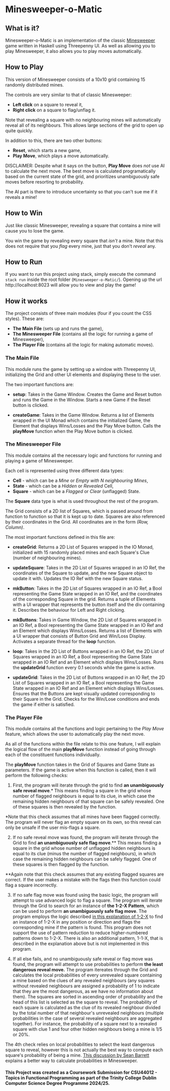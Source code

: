 # Minesweeper-o-Matic

## What is it?

Minesweeper-o-Matic is an implementation of the classic [Minesweeper](https://freeminesweeper.org/) game written in Haskell using Threepenny UI. As well as allowing you to play Minesweeper, it also allows you to play moves automatically. 

## How to Play
This version of Minesweeper consists of a 10x10 grid containing 15 randomly distributed mines. 

The controls are very similar to that of classic Minesweeper:

- **Left click** on a square to reveal it,
- **Right click** on a square to flag/unflag it.

Note that revealing a square with no neighbouring mines will automatically reveal all of its neighbours. This allows large sections of the grid to open up quite quickly. 

In addition to this, there are two other buttons:

- **Reset**, which starts a new game,
- **Play Move**, which plays a move automatically.

DISCLAIMER: Despite what it says on the button, **Play Move** does _not_ use AI to calculate the next move. The best move is calculated programatically based on the current state of the grid, and prioritizes unambiguously safe moves before resorting to probability. 

The AI part is there to introduce uncertainty so that you can't sue me if it reveals a mine!

## How to Win
Just like classic Minesweeper, revealing a square that contains a mine will cause you to lose the game. 

You win the game by revealing every square that _isn't_ a mine. Note that this does not require that you _flag_ every mine, just that you don't _reveal_ any. 

## How to Run

If you want to run this project using stack, simply execute the command `stack run` inside the root folder (`Minesweeper-o-Matic/`). Opening up the url http://localhost:8023 will allow you to view and play the game!

## How it works

The project consists of three main modules (four if you count the CSS styles). These are:

- **The Main File** (sets up and runs the game),
- **The Minesweeper File** (contains all the logic for running a game of Minesweeper),
- **The Player File** (contains all the logic for making automatic moves).

### The Main File
This module runs the game by setting up a window with Threepenny UI, initializing the Grid and other UI elements and displaying these to the user.

The two important functions are:

- **setup**: Takes in the Game Window. Creates the Game and Reset button and runs the Game in the Window. Starts a new Game if the Reset button is clicked. 

- **createGame**: Takes in the Game Window. Returns a list of Elements wrapped in the UI Monad which contains the initialized Game, the Element that displays Wins/Losses and the Play Move button. Calls the **playMove** function when the Play Move button is clicked. 

### The Minesweeper File
This module contains all the necessary logic and functions for running and playing a game of Minesweeper. 

Each cell is represented using three different data types: 

- **Cell** -  which can be a *Mine* or *Empty with N neighbouring Mines*,
- **State** - which can be a *Hidden* or *Revealed* Cell,
- **Square** - which can be a *Flagged* or *Clear* (unflagged) State.

The **Square** data type is what is used throughout the rest of the program. 

The Grid consists of a 2D list of Squares, which is passed around from function to function so that it is kept up to date. Squares are also referenced by their coordinates in the Grid. All coordinates are in the form *(Row, Column)*. 

The most important functions defined in this file are:

- **createGrid**: Returns a 2D List of Squares wrapped in the IO Monad, initialized with 15 randomly placed mines and each Square's Clue (number of neighbouring mines).

- **updateSquare**: Takes in the 2D List of Squares wrapped in an IO Ref, the coordinates of the Square to update, and the new Square object to update it with. Updates the IO Ref with the new Square status.

- **mkButton**: Takes in the 2D List of Squares wrapped in an IO Ref, a Bool representing the Game State wrapped in an IO Ref, and the coordinates of the corresponding Square in the grid. Returns a tuple of Elements with a UI wrapper that represents the button itself and the div containing it. Describes the behaviour for Left and Right clicking. 

- **mkButtons**: Takes in Game Window, the 2D List of Squares wrapped in an IO Ref, a Bool representing the Game State wrapped in an IO Ref and an Element which displays Wins/Losses. Returns a list of Elements with a UI wrapper that consists of Button Grid and Win/Loss Display. Activates a separate thread for the **loop** function.

- **loop**: Takes in the 2D List of Buttons wrapped in an IO Ref, the 2D List of Squares wrapped in an IO Ref, a Bool representing the Game State wrapped in an IO Ref and an Element which displays Wins/Losses. Runs the **updateGrid** function every 0.1 seconds while the game is active.

- **updateGrid**: Takes in the 2D List of Buttons wrapped in an IO Ref, the 2D List of Squares wrapped in an IO Ref, a Bool representing the Game State wrapped in an IO Ref and an Element which displays Wins/Losses. Ensures that the Buttons are kept visually updated corresponding to their Square in the Grid. Checks for the Win/Lose conditions and ends the game if either is satisfied. 

### The Player File

This module contains all the functions and logic pertaining to the *Play Move* feature, which allows the user to automatically play the next move. 

As all of the functions within the file relate to this one feature, I will explain the logical flow of the main **playMove** function instead of going through each of the constituent functions individually. 

The **playMove** function takes in the Grid of Squares and Game State as parameters. If the game is active when this function is called, then it will perform the following checks:

1. First, the program will iterate through the grid to find **an unambiguously safe reveal move**.* This means finding a square in the grid whose number of flagged neighbours is equal to its clue, in which case the remaining hidden neighbours of that square can be safely revealed. One of these squares is then revealed by the function. 

*Note that this check assumes that all mines have been flagged correctly. The program will never flag an empty square on its own, so this reveal can only be unsafe if the user mis-flags a square. 

2. If no safe reveal move was found, the program will iterate through the Grid to find **an unambiguously safe flag move**.** This means finding a square in the grid whose number of unflagged hidden neighbours is equal to its clue (minus the number of flagged neighbours), in which case the remaining hidden neighbours can be safely flagged. One of these squares is then flagged by the function. 

**Again note that this check assumes that any existing flagged squares are correct. If the user makes a mistake with the flags then this function could flag a square incorrectly. 

3. If no safe flag move was found using the basic logic, the program will attempt to use advanced logic to flag a square. The program will iterate through the Grid to search for an instance of **the 1-2-X Pattern**, which can be used to perform **an unambiguously safe flag move**. The program employs the logic described [in this explanation of 1-2-X](https://minesweepergame.com/strategy/patterns.php) to find an instance of 1-2-X in any position or direction and flags the corresponding mine if the pattern is found. This program does not support the use of pattern reduction to reduce higher-numbered patterns down to 1-2-X. There is also an additional pattern, 1-1-X, that is described in the explanation above but is not implemented in this program. 

4. If all else fails, and no unambiguously safe reveal or flag move was found, the program will attempt to use probabilities to perform **the least dangerous reveal move.** The program itereates through the Grid and calculates the local probabilities of every unrevealed square containing a mine based on the clues of any revealed neighbours (any squares without revealed neighbours are assigned a probability of 1 to indicate that they are the most dangerous, as we have no information about them). The squares are sorted in ascending order of probability and the head of this list is selected as the square to reveal. The probability of each square is calculated as the clue of its revealed neighbour divided by the total number of that neighbour's unrevealed neighbours (multiple probabilities in the case of several revealed neighbours are aggregated together). For instance, the probability of a square next to a revealed square with clue 1 and four other hidden neighbours being a mine is 1/5 or 20%. 

The 4th check relies on local probabilities to select the least dangerous square to reveal, however this is not actually the best way to compute each square's probability of being a mine. [This discussion by Sean Barrett](https://nothings.org/games/minesweeper/) explains a better way to calculate probabilities in Minesweeper. 

#### This Project was created as a Coursework Submission for CSU44012 - Topics in Functional Programming as part of the Trinity College Dublin Computer Science Degree Programme 2024/25.